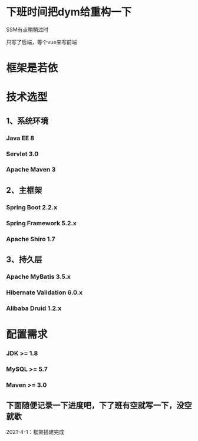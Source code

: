 # 下班时间把dym给重构一下  

 SSM有点稍稍过时

 只写了后端，等个vue来写前端  

# 框架是若依  

# 技术选型   
## 1、系统环境

### Java EE 8  
### Servlet 3.0  
### Apache Maven 3  
## 2、主框架  

### Spring Boot 2.2.x  
### Spring Framework 5.2.x  
### Apache Shiro 1.7  
##   3、持久层

### Apache MyBatis 3.5.x  
### Hibernate Validation 6.0.x  
### Alibaba Druid 1.2.x  
  
# 配置需求
###  JDK >= 1.8  
  
 ### MySQL >= 5.7  
  
###  Maven >= 3.0  
  
  
  ## 下面随便记录一下进度吧，下了班有空就写一下，没空就歇
2021-4-1：框架搭建完成  
